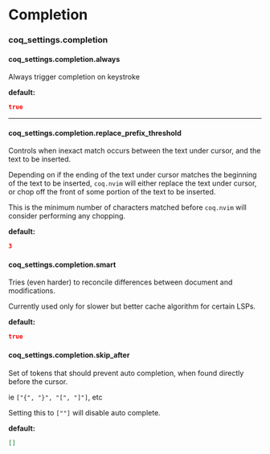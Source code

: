 # Completion

### coq_settings.completion

#### coq_settings.completion.always

Always trigger completion on keystroke

**default:**

```json
true
```

---

#### coq_settings.completion.replace_prefix_threshold

Controls when inexact match occurs between the text under cursor, and the text to be inserted.

Depending on if the ending of the text under cursor matches the beginning of the text to be inserted, `coq.nvim` will either replace the text under cursor, or chop off the front of some portion of the text to be inserted.

This is the minimum number of characters matched before `coq.nvim` will consider performing any chopping.

**default:**

```json
3
```

#### coq_settings.completion.smart

Tries (even harder) to reconcile differences between document and modifications.

Currently used only for slower but better cache algorithm for certain LSPs.

**default:**

```json
true
```

#### coq_settings.completion.skip_after

Set of tokens that should prevent auto completion, when found directly before the cursor.

ie `["{", "}", "[", "]"]`, etc

Setting this to `[""]` will disable auto complete.

**default:**

```json
[]
```
